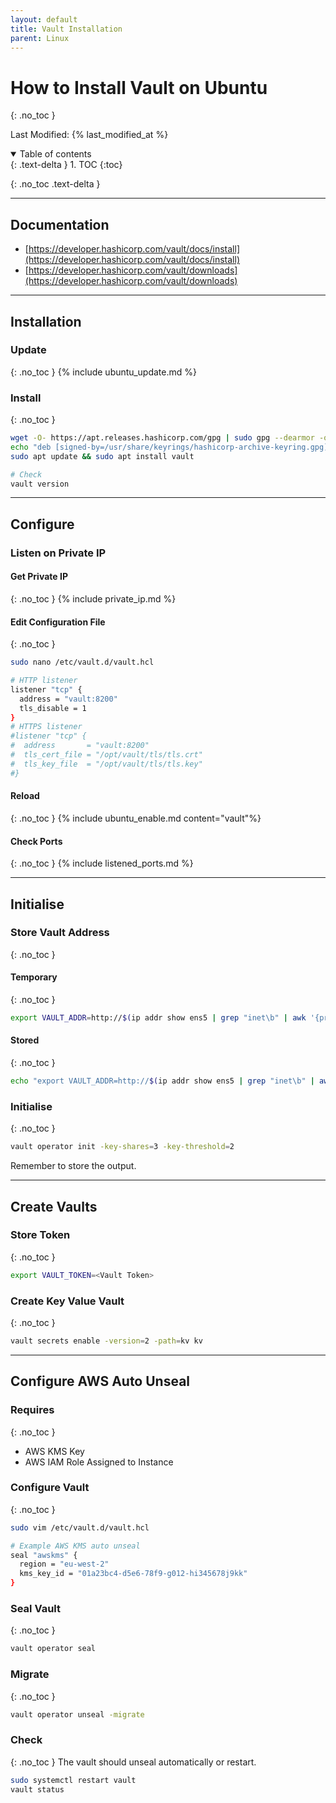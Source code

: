 ```yaml
---
layout: default
title: Vault Installation
parent: Linux
---
```


# How to Install Vault on Ubuntu
{: .no_toc }

Last Modified: {% last_modified_at %}

<details open markdown="block">
  <summary>
   Table of contents
  </summary>
  {: .text-delta }
1. TOC
{:toc}
</details>

{: .no_toc .text-delta }

---

## Documentation
* [https://developer.hashicorp.com/vault/docs/install](https://developer.hashicorp.com/vault/docs/install)
* [https://developer.hashicorp.com/vault/downloads](https://developer.hashicorp.com/vault/downloads)

---

## Installation
### Update
{: .no_toc }
{% include ubuntu_update.md %}

### Install
{: .no_toc }
```bash
wget -O- https://apt.releases.hashicorp.com/gpg | sudo gpg --dearmor -o /usr/share/keyrings/hashicorp-archive-keyring.gpg
echo "deb [signed-by=/usr/share/keyrings/hashicorp-archive-keyring.gpg] https://apt.releases.hashicorp.com $(lsb_release -cs) main" | sudo tee /etc/apt/sources.list.d/hashicorp.list
sudo apt update && sudo apt install vault

# Check
vault version
```

---

## Configure
### Listen on Private IP
#### Get Private IP
{: .no_toc }
{% include private_ip.md %}

#### Edit Configuration File
{: .no_toc }
```bash
sudo nano /etc/vault.d/vault.hcl

# HTTP listener 
listener "tcp" { 
  address = "vault:8200" 
  tls_disable = 1 
} 
# HTTPS listener 
#listener "tcp" { 
#  address       = "vault:8200" 
#  tls_cert_file = "/opt/vault/tls/tls.crt" 
#  tls_key_file  = "/opt/vault/tls/tls.key" 
#}
```

#### Reload
{: .no_toc }
{% include ubuntu_enable.md content="vault"%}

#### Check Ports
{: .no_toc }
{% include listened_ports.md %}

---

## Initialise
### Store Vault Address
{: .no_toc }
#### Temporary
{: .no_toc }
```bash
export VAULT_ADDR=http://$(ip addr show ens5 | grep "inet\b" | awk '{print $2}' | cut -d/ -f1):8200
```

#### Stored
{: .no_toc }
```bash
echo "export VAULT_ADDR=http://$(ip addr show ens5 | grep "inet\b" | awk '{print $2}' | cut -d/ -f1):8200" | sudo tee -a /etc/environment
```

### Initialise
{: .no_toc }
```bash
vault operator init -key-shares=3 -key-threshold=2
```
Remember to store the output.

---

## Create Vaults
### Store Token
{: .no_toc }
```bash
export VAULT_TOKEN=<Vault Token>
```
### Create Key Value Vault
{: .no_toc }
```bash
vault secrets enable -version=2 -path=kv kv
```

---

## Configure AWS Auto Unseal
### Requires
{: .no_toc }
* AWS KMS Key
* AWS IAM Role Assigned to Instance

### Configure Vault
{: .no_toc }
```bash
sudo vim /etc/vault.d/vault.hcl

# Example AWS KMS auto unseal
seal "awskms" {
  region = "eu-west-2"
  kms_key_id = "01a23bc4-d5e6-78f9-g012-hi345678j9kk"
}
```

### Seal Vault
{: .no_toc }
```bash
vault operator seal
```

### Migrate
{: .no_toc }
```bash
vault operator unseal -migrate
```

### Check
{: .no_toc }
The vault should unseal automatically or restart.
```bash
sudo systemctl restart vault
vault status
```
